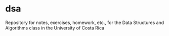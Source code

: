 # dsa
Repository for notes, exercises, homework, etc., for the Data Structures and Algorithms class in the University of Costa Rica
